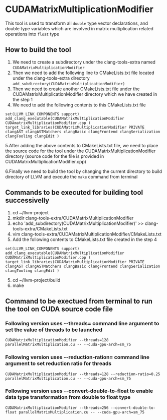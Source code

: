 # CUDAMatrixMultiplicationModifier
This tool is used to transform all `double` type vector declarations,
and double type variables which are involved in matrix multiplication 
related operations into `float` type

## How to build the tool 
1. We need to create a subdirectory under the clang-tools-extra named `CUDAMatrixMultiplicationModifier` 
2. Then we need to add the following line to CMakeLists.txt file located under the clang-tools-extra directory `add_subdirectory(CUDAMatrixMultiplicationModifier)` 
3. Then we need to create another CMakeLists.txt file under the CUDAMatrixMultiplicationModifier directory which we have created in the step 1
4. We need to add the following contents to this CMakeLists.txt file


`set(LLVM_LINK_COMPONENTS support)
add_clang_executable(CUDAMatrixMultiplicationModifier
	CUDAmatrixMultiplicationModifier.cpp
  )
target_link_libraries(CUDAMatrixMultiplicationModifier
  PRIVATE
  clangAST
  clangASTMatchers
  clangBasic
  clangFrontend
  clangSerialization
  clangTooling
  clangEdit
  )`

5.After adding the above contents to CMakeLists.txt file, we need to place the source code for the tool under the CUDAMatrixMultiplicationModifier directory (source code for the file is provided in CUDAMatrixMultiplicationModifier.cpp)

6.Finally we need to build the tool by changing the current directory to build directory of LLVM and execute the `make` command from terminal

## Commands to be executed for building tool successivelly
1. cd ~/llvm-project
2. mkdir clang-tools-extra/CUDAMatrixMultiplicationModifier 
3. echo 'add_subdirectory(CUDAMatrixMultiplicationModifier)' >> clang-tools-extra/CMakeLists.txt
4. vim clang-tools-extra/CUDAMatrixMultiplicationModifier/CMakeLists.txt
5. Add the following contents to CMakeLists.txt file created in the step 4

`set(LLVM_LINK_COMPONENTS support)
add_clang_executable(CUDAMatrixMultiplicationModifier
	CUDAMatrixMultiplicationModifier.cpp
  )
target_link_libraries(CUDAMatrixMultiplicationModifier
  PRIVATE
  clangAST
  clangASTMatchers
  clangBasic
  clangFrontend
  clangSerialization
  clangTooling
  clangEdit
  )`

5. cd ~/llvm-project/build
6. make

## Command to be exectued from terminal to run the tool on CUDA source code file

### Following version uses --threads=<value> command line argument to set the value of threads to be launched
```shell
CUDAMatrixMultiplicationModifier --threads=128 parallelMatrixMultiplication.cu -- --cuda-gpu-arch=sm_75
```

### Following version uses --reduction-ration=<value> command line argument to set reduction ratio for threads
```shell
CUDAMatrixMultiplicationModifier --threads=128 --reduction-ratio=0.25 parallelMatrixMultiplication.cu -- --cuda-gpu-arch=sm_75
```

### Following version uses --convert-double-to-float to enable data type transformation from double to float type
`CUDAMatrixMultiplicationModifier --threads=256 --convert-double-to-float parallelMatrixMultiplication.cu -- --cuda-gpu-arch=sm_75`
